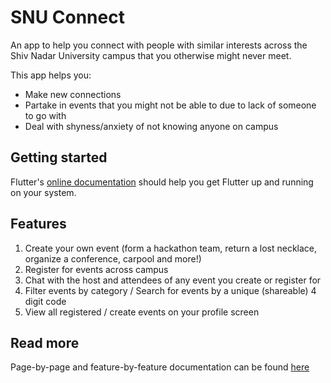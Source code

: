 # SNU Connect

An app to help you connect with people with similar interests across the Shiv Nadar University campus that you otherwise might never meet. 

This app helps you:
  - Make new connections
  - Partake in events that you might not be able to due to lack of someone to go with
  - Deal with shyness/anxiety of not knowing anyone on campus

## Getting started

Flutter's [online documentation](https://flutter.dev/docs) should help you get Flutter up and running on your system.

## Features

1. Create your own event (form a hackathon team, return a lost necklace, organize a conference, carpool and more!)
2. Register for events across campus
3. Chat with the host and attendees of any event you create or register for
4. Filter events by category / Search for events by a unique (shareable) 4 digit code 
5. View all registered / create events on your profile screen

## Read more

Page-by-page and feature-by-feature documentation can be found [here](https://docs.google.com/document/d/1joqisilq5tEgUPnRQE87k81e-rgBnuSVXh75rOGlzaE/edit?usp=sharing)
